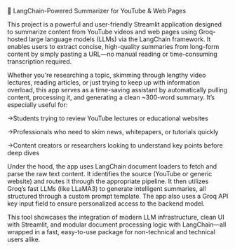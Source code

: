 📝 LangChain-Powered Summarizer for YouTube & Web Pages

This project is a powerful and user-friendly Streamlit application designed to summarize content from YouTube videos and web pages using Groq-hosted large language models (LLMs) via the LangChain framework. It enables users to extract concise, high-quality summaries from long-form content by simply pasting a URL—no manual reading or time-consuming transcription required.

Whether you're researching a topic, skimming through lengthy video lectures, reading articles, or just trying to keep up with information overload, this app serves as a time-saving assistant by automatically pulling content, processing it, and generating a clean ~300-word summary. It’s especially useful for:

->Students trying to review YouTube lectures or educational websites

->Professionals who need to skim news, whitepapers, or tutorials quickly

->Content creators or researchers looking to understand key points before deep dives

Under the hood, the app uses LangChain document loaders to fetch and parse the raw text content. It identifies the source (YouTube or generic website) and routes it through the appropriate pipeline. It then utilizes Groq’s fast LLMs (like LLaMA3) to generate intelligent summaries, all structured through a custom prompt template. The app also uses a Groq API key input field to ensure personalized access to the backend model.

This tool showcases the integration of modern LLM infrastructure, clean UI with Streamlit, and modular document processing logic with LangChain—all wrapped in a fast, easy-to-use package for non-technical and technical users alike.
